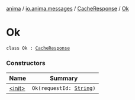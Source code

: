 [anima](../../../index.md) / [io.anima.messages](../../index.md) / [CacheResponse](../index.md) / [Ok](./index.md)

# Ok

`class Ok : `[`CacheResponse`](../index.md)

### Constructors

| Name | Summary |
|---|---|
| [&lt;init&gt;](-init-.md) | `Ok(requestId: `[`String`](https://kotlinlang.org/api/latest/jvm/stdlib/kotlin/-string/index.html)`)` |
